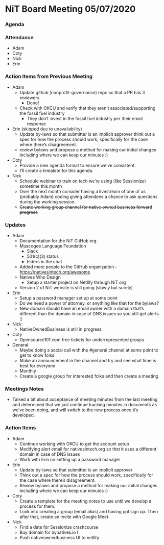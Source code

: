 # NiT Board Meeting 05/07/2020

### Agenda

### Attendance

* Adam
* Coty
* Nick
* Erin

### Action Items from Previous Meeting

* Adam
    * Update github (nonprofit-governance) repo so that a PR has 3 reviewers
        * Done!
    * Check with OKCU and verify that they aren’t associated/supporting the fossil fuel industry
        * They don’t invest in the fossil fuel industry per their email response
* Erin (skipped due to unavailability)
    * Update by-laws so that submitter is an implicit approver
think out a spec for how the process should work, specifically for the case where there’s disagreement.
    * review bylaws and propose a method for making our initial changes including where we can keep our minutes :)
* Coty
    * Provide a new agenda format to ensure we’ve consistent.
    * I’ll create a template for this agenda.
* Nick
    * Schedule webinar to train on tech we’re using (like Sessionize) sometime this month
    * Over the next month consider having a livestream of one of us (probably Adam) coding giving attendees a chance to ask questions during the working session.
    * ~~Create working group channel for native owned business forward progress~~

### Updates

* Adam
    * Documentation for the NiT GitHub org
    * Muscogee Language Foundation
        * Slack
        * 501(c)(3) status
        * Elders in the chat
    * Added more people to the GitHub organization - https://nativesintech.org/awesome
    * Natives Who Design
        * Setup a starter project on Netlify through NiT org
    * Version 2 of NiT website is still going (slowly but surely)
* Erin
    * Setup a password manager set up at some point
    * Do we need a power of attorney, or anything like that for the bylaws?
    * New domain should have an email owner with a domain that’s different than the domain in case of DNS issues so you still get alerts :)
* Nick
    * NativeOwnedBusiness is still in progress
* Coty
    * Opensource101.com free tickets for underrepresented groups
* General
    * Maybe doing a social call with the #general channel at some point to get to know folks
    * Make an announcement in the channel and try and see what time is best for everyone
    * Monthly
    * Create a google group for interested folks and then create a meeting

### Meetings Notes

* Talked a bit about acceptance of meeting minutes from the last meeting and determined that we just continue tracking minutes in documents as we’ve been doing, and will switch to the new process once it’s developed.

### Action Items

* Adam
    * Continue working with OKCU to get the account setup
    * Modifying alert email for nativesintech.org so that it uses a different domain in case of DNS issues
    * Work with Erin on setting up a password manager
* Erin
    * Update by-laws so that submitter is an implicit approver
    * Think out a spec for how the process should work, specifically for the case where there’s disagreement.
    * Review bylaws and propose a method for making our initial changes including where we can keep our minutes :)
* Coty
    * Create a template for the meeting notes to use until we develop a process for them.
    * Look into creating a group (email alias) and having ppl sign up. Then after that, create an invite with Google Meet.
* Nick
    * Find a date for Sessionize crashcourse
    * Buy domain for bynatives.io !
    * Push nativeownedbusiness UI to netlify
